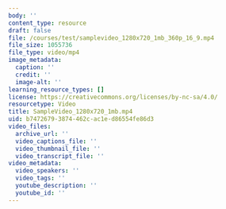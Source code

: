```yaml
---
body: ''
content_type: resource
draft: false
file: /courses/test/samplevideo_1280x720_1mb_360p_16_9.mp4
file_size: 1055736
file_type: video/mp4
image_metadata:
  caption: ''
  credit: ''
  image-alt: ''
learning_resource_types: []
license: https://creativecommons.org/licenses/by-nc-sa/4.0/
resourcetype: Video
title: SampleVideo_1280x720_1mb.mp4
uid: b7472679-3874-462c-ac1e-d86554fe86d3
video_files:
  archive_url: ''
  video_captions_file: ''
  video_thumbnail_file: ''
  video_transcript_file: ''
video_metadata:
  video_speakers: ''
  video_tags: ''
  youtube_description: ''
  youtube_id: ''
---
```

